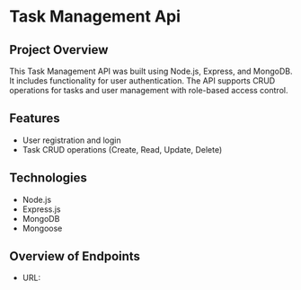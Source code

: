 # Task Management Api

## Project Overview
This Task Management API was built using Node.js, Express, and MongoDB. It includes functionality for user authentication. The API supports CRUD operations for tasks and user management with role-based access control.

## Features
* User registration and login
* Task CRUD operations (Create, Read, Update, Delete)
  

## Technologies
* Node.js
* Express.js
* MongoDB
* Mongoose
  

## Overview of Endpoints
* URL: 
